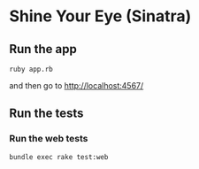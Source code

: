 # Shine Your Eye (Sinatra)


## Run the app

```
ruby app.rb
```

and then go to <http://localhost:4567/>


## Run the tests

### Run the web tests

```
bundle exec rake test:web
```
